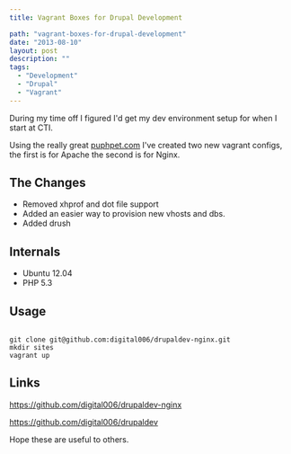 ```yaml
---
title: Vagrant Boxes for Drupal Development

path: "vagrant-boxes-for-drupal-development"
date: "2013-08-10"
layout: post
description: ""
tags:
  - "Development"
  - "Drupal"
  - "Vagrant"
---
```

During my time off I figured I'd get my dev environment setup for when I start at CTI.

Using the really great [puphpet.com](https://puphpet.com/) I've created two new vagrant configs, the first is for Apache the second is for Nginx.

## The Changes
- Removed xhprof and dot file support
- Added an easier way to provision new vhosts and dbs.
- Added drush

## Internals
- Ubuntu 12.04
- PHP 5.3

## Usage
<code>
git clone git@github.com:digital006/drupaldev-nginx.git
mkdir sites
vagrant up
</code>

## Links
https://github.com/digital006/drupaldev-nginx

https://github.com/digital006/drupaldev

Hope these are useful to others.
